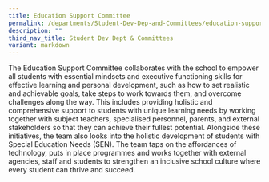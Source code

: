 ```yaml
---
title: Education Support Committee
permalink: /departments/Student-Dev-Dep-and-Committees/education-support-committee/
description: ""
third_nav_title: Student Dev Dept & Committees
variant: markdown
---
```

The Education Support Committee collaborates with the school to empower all students with essential mindsets and executive functioning skills for effective learning and personal development, such as how to set realistic and achievable goals, take steps to work towards them, and overcome challenges along the way. This includes providing holistic and comprehensive support to students with unique learning needs by working together with subject teachers, specialised personnel, parents, and external stakeholders so that they can achieve their fullest potential. Alongside these initiatives, the team also looks into the holistic development of students with Special Education Needs (SEN). The team taps on the affordances of technology, puts in place programmes and works together with external agencies, staff and students to strengthen an inclusive school culture where every student can thrive and succeed.